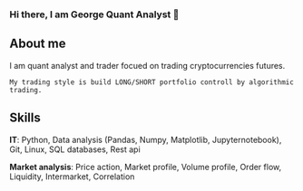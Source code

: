 ### Hi there, I am George Quant Analyst 👋

## About me
I am quant analyst and trader focued on trading cryptocurrencies futures.

```
My trading style is build LONG/SHORT portfolio controll by algorithmic trading.
```

## Skills
**IT**: Python, Data analysis (Pandas, Numpy, Matplotlib, Jupyternotebook), Git, Linux, SQL databases, Rest api

**Market analysis**: Price action, Market profile, Volume profile, Order flow, Liquidity, Intermarket, Correlation

<!--
**GeorgeQuantAnalyst/GeorgeQuantAnalyst** is a ✨ _special_ ✨ repository because its `README.md` (this file) appears on your GitHub profile.

Here are some ideas to get you started:

- 🔭 I’m currently working on ...
- 🌱 I’m currently learning ...
- 👯 I’m looking to collaborate on ...
- 🤔 I’m looking for help with ...
- 💬 Ask me about ...
- 📫 How to reach me: ...
- 😄 Pronouns: ...
- ⚡ Fun fact: ...
-->
